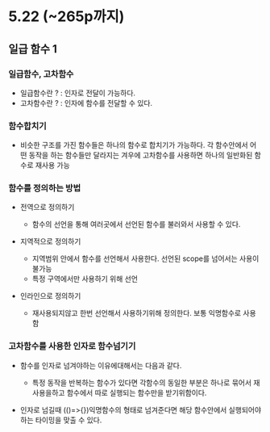 # 5.22 (~265p까지)

## 일급 함수 1 

### 일급함수, 고차함수
- 일급함수란 ? : 인자로 전달이 가능하다.
- 고차함수란 ? : 인자에 함수를 전달할 수 있다.

### 함수합치기
- 비슷한 구조를 가진 함수들은 하나의 함수로 합치기가 가능하다.
각 함수안에서 어떤 동작을 하는 함수들만 달라지는 겨우에 고차함수를 사용하면 하나의 일반화된 함수로 재사용 가능

### 함수를 정의하는 방법
- 전역으로 정의하기
  - 함수의 선언을 통해 여러곳에서 선언된 함수를 불러와서 사용할 수 있다.

- 지역적으로 정의하기
  - 지역범위 안에서 함수를 선언해서 사용한다. 선언된 scope를 넘어서는 사용이 불가능
  - 특정 구역에서만 사용하기 위해 선언
- 인라인으로 정의하기
  - 재사용되지않고 한번 선언해서 사용하기위해 정의한다. 보통 익명함수로 사용함


### 고차함수를 사용한 인자로 함수넘기기
- 함수를 인자로 넘겨야하는 이유에대해서는 다음과 같다.
  - 특정 동작을 반복하는 함수가 있다면 각함수의 동일한 부분은 하나로 묶어서 재사용을하고 
  함수에서 따로 실행되는 함수만을 받기위함이다.

- 인자로 넘길때 (()=>{})익명함수의 형태로 넘겨준다면 해당 함수안에서 실행되어야 하는 타이밍을 맞출 수 있다.

